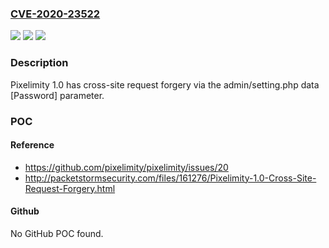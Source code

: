 ### [CVE-2020-23522](https://cve.mitre.org/cgi-bin/cvename.cgi?name=CVE-2020-23522)
![](https://img.shields.io/static/v1?label=Product&message=n%2Fa&color=blue)
![](https://img.shields.io/static/v1?label=Version&message=n%2Fa&color=blue)
![](https://img.shields.io/static/v1?label=Vulnerability&message=n%2Fa&color=brighgreen)

### Description

Pixelimity 1.0 has cross-site request forgery via the admin/setting.php data [Password] parameter.

### POC

#### Reference
- https://github.com/pixelimity/pixelimity/issues/20
- http://packetstormsecurity.com/files/161276/Pixelimity-1.0-Cross-Site-Request-Forgery.html

#### Github
No GitHub POC found.

